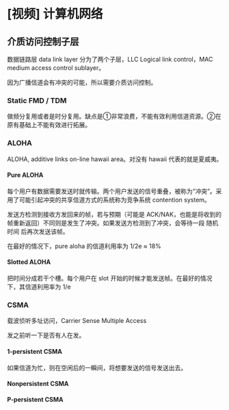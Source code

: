 # [视频] 计算机网络

## 介质访问控制子层

数据链路层 data link layer 分为了两个子层，LLC Logical link control，MAC medium access control sublayer。

因为广播信道会有冲突的可能，所以需要介质访问控制。

### Static FMD / TDM

做频分复用或者是时分复用。缺点是①非常浪费，不能有效利用信道资源。②在原有基础上不能有效进行拓展。

### ALOHA

ALOHA, additive links on-line hawaii area。对没有 hawaii 代表的就是夏威夷。

#### Pure ALOHA

每个用户有数据需要发送时就传输。两个用户发送的信号重叠，被称为“冲突”。采用了可能引起冲突的共享信道方式的系统称为竞争系统 contention system。

发送方检测到接收方发回来的帧，若与预期（可能是 ACK/NAK，也能是将收到的帧重新返回）不同则是发生了冲突。如果发送方检测到了冲突，会等待一段 随机时间 后再次发送该帧。

在最好的情况下，pure aloha 的信道利用率为 1/2e ≈ 18%

#### Slotted ALOHA

把时间分成若干个槽。每个用户在 slot 开始的时候才能发送帧。在最好的情况下，其信道利用率为 1/e

### CSMA

载波侦听多址访问，Carrier Sense Multiple Access

发之前听一下是否有人在发。

#### 1-persistent CSMA

如果信道为忙，则在空闲后的一瞬间，将想要发送的信号发送出去。

#### Nonpersistent CSMA

#### P-persistent CSMA
